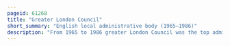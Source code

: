 ```yaml
---
pageid: 61268
title: "Greater London Council"
short_summary: "English local administrative body (1965–1986)"
description: "From 1965 to 1986 greater London Council was the top administrative Body of local Government for greater London. It replaced the earlier london County Council which covered a smaller Area. The Glc was dissolved by the local Government Act 1985 and its Powers were devolved to the London Boroughs and other Entities. In 2000 a new Organisation known as the greater london Authority was established."
---
```

